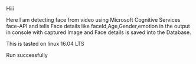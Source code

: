 
Hiii

Here I am detecting face from video using Microsoft Cognitive Services face-API and tells Face details like faceId,Age,Gender,emotion in the output in console with captured Image and Face details is saved into the Database.

This is tasted on linux 16.04 LTS

Run successfully

